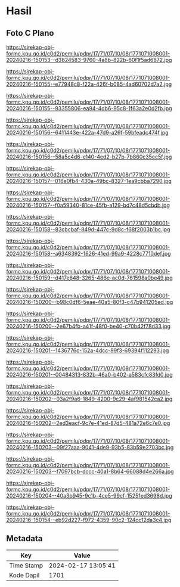 # Hasil

## Foto C Plano

https://sirekap-obj-formc.kpu.go.id/c0d2/pemilu/pdpr/17/71/07/10/08/1771071008001-20240216-150153--d3824583-9760-4a8b-822b-60f1f5ad6872.jpg

https://sirekap-obj-formc.kpu.go.id/c0d2/pemilu/pdpr/17/71/07/10/08/1771071008001-20240216-150155--e77948c8-f22a-426f-b085-4ad60702d7a2.jpg

https://sirekap-obj-formc.kpu.go.id/c0d2/pemilu/pdpr/17/71/07/10/08/1771071008001-20240216-150155--93355806-ea94-4db6-95c8-1f63a2e0d2fb.jpg

https://sirekap-obj-formc.kpu.go.id/c0d2/pemilu/pdpr/17/71/07/10/08/1771071008001-20240216-150156--6411443e-422a-47d9-a26f-59bfeadc474f.jpg

https://sirekap-obj-formc.kpu.go.id/c0d2/pemilu/pdpr/17/71/07/10/08/1771071008001-20240216-150156--58a5c4d6-e140-4ed2-b27b-7b860c35ec5f.jpg

https://sirekap-obj-formc.kpu.go.id/c0d2/pemilu/pdpr/17/71/07/10/08/1771071008001-20240216-150157--016e0fb4-430a-49bc-8327-1ea9cbba7290.jpg

https://sirekap-obj-formc.kpu.go.id/c0d2/pemilu/pdpr/17/71/07/10/08/1771071008001-20240216-150157--f0a59340-81ce-45fb-a129-bd7c48d5cbdb.jpg

https://sirekap-obj-formc.kpu.go.id/c0d2/pemilu/pdpr/17/71/07/10/08/1771071008001-20240216-150158--83cbcbaf-849d-447c-9d8c-f68f2003b1bc.jpg

https://sirekap-obj-formc.kpu.go.id/c0d2/pemilu/pdpr/17/71/07/10/08/1771071008001-20240216-150158--a6348392-1626-41ed-99a9-4228c7710def.jpg

https://sirekap-obj-formc.kpu.go.id/c0d2/pemilu/pdpr/17/71/07/10/08/1771071008001-20240216-150159--d417e648-3265-486e-ac0d-761598a0be49.jpg

https://sirekap-obj-formc.kpu.go.id/c0d2/pemilu/pdpr/17/71/07/10/08/1771071008001-20240216-150200--b98c0df6-5eae-40a5-80f3-c47b941205ed.jpg

https://sirekap-obj-formc.kpu.go.id/c0d2/pemilu/pdpr/17/71/07/10/08/1771071008001-20240216-150200--2e67b4fb-a41f-48f0-be40-c70b42f78d33.jpg

https://sirekap-obj-formc.kpu.go.id/c0d2/pemilu/pdpr/17/71/07/10/08/1771071008001-20240216-150201--1436776c-152a-4dcc-99f3-69394f112293.jpg

https://sirekap-obj-formc.kpu.go.id/c0d2/pemilu/pdpr/17/71/07/10/08/1771071008001-20240216-150201--00484313-832b-46a0-b402-a583cfc83fd0.jpg

https://sirekap-obj-formc.kpu.go.id/c0d2/pemilu/pdpr/17/71/07/10/08/1771071008001-20240216-150202--03a2f9a6-1849-4200-9c29-4af981542ca2.jpg

https://sirekap-obj-formc.kpu.go.id/c0d2/pemilu/pdpr/17/71/07/10/08/1771071008001-20240216-150202--2ed3eacf-9c7e-41ed-87d5-481a72e6c7e0.jpg

https://sirekap-obj-formc.kpu.go.id/c0d2/pemilu/pdpr/17/71/07/10/08/1771071008001-20240216-150203--09f27aaa-9041-4de9-93b5-83b59e2703bc.jpg

https://sirekap-obj-formc.kpu.go.id/c0d2/pemilu/pdpr/17/71/07/10/08/1771071008001-20240216-150203--f7097bcb-dccc-40a1-8b64-66088d4e266a.jpg

https://sirekap-obj-formc.kpu.go.id/c0d2/pemilu/pdpr/17/71/07/10/08/1771071008001-20240216-150204--40a3b945-9c1b-4ce5-99cf-15251ed3698d.jpg

https://sirekap-obj-formc.kpu.go.id/c0d2/pemilu/pdpr/17/71/07/10/08/1771071008001-20240216-150154--eb92d227-f972-4359-90c2-124cc12da3c4.jpg


## Metadata

| Key        | Value               |
| ---------- | ------------------- |
| Time Stamp | 2024-02-17 13:05:41 |
| Kode Dapil | 1701                |



